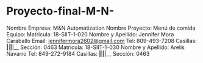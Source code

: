 # Proyecto-final-M-N-
Nombre Empresa: M&amp;N Automatization Nombre Proyecto: Menú de comida Equipo: Matricula: 18-SIIT-1-020 Nombre y Apellido: Jennifer Mora Caraballo Email: jennifermora2602@gmail.com Tel: 809-493-7208 Casillas: __|__|__|__|__ Sección: 0463 Matricula: 18-SIIT-1-030 Nombre y Apellido: Arelis Navarro  Tel: 849-272-9184 Casillas: __|__|__|__|__  Sección: 0463
